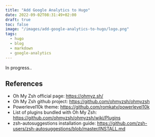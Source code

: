 ```yaml
---
title: "Add Google Analytics to Hugo"
date: 2022-09-02T08:31:49+02:00
draft: true
toc: false
image: "/images/add-google-analytics-to-hugo/logo.png"
tags:
  - hugo
  - blog
  - markdown
  - google-analytics
---
```

In progress..

## References

* Oh My Zsh official page: https://ohmyz.sh/
* Oh My Zsh github project: https://github.com/ohmyzsh/ohmyzsh
* Powerlevel10k theme: https://github.com/romkatv/powerlevel10k
* List of plugins bundled with Oh My Zsh: https://github.com/ohmyzsh/ohmyzsh/wiki/Plugins
* zsh-autosuggestions installation guide: https://github.com/zsh-users/zsh-autosuggestions/blob/master/INSTALL.md